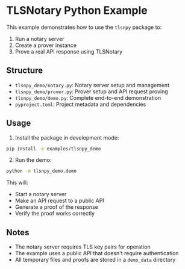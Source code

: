 # TLSNotary Python Example

This example demonstrates how to use the `tlsnpy` package to:
1. Run a notary server
2. Create a prover instance
3. Prove a real API response using TLSNotary

## Structure

- `tlsnpy_demo/notary.py`: Notary server setup and management
- `tlsnpy_demo/prover.py`: Prover setup and API request proving
- `tlsnpy_demo/demo.py`: Complete end-to-end demonstration
- `pyproject.toml`: Project metadata and dependencies

## Usage

1. Install the package in development mode:
```bash
pip install -e examples/tlsnpy_demo
```

2. Run the demo:
```bash
python -m tlsnpy_demo.demo
```

This will:
- Start a notary server
- Make an API request to a public API
- Generate a proof of the response
- Verify the proof works correctly

## Notes

- The notary server requires TLS key pairs for operation
- The example uses a public API that doesn't require authentication
- All temporary files and proofs are stored in a `demo_data` directory
